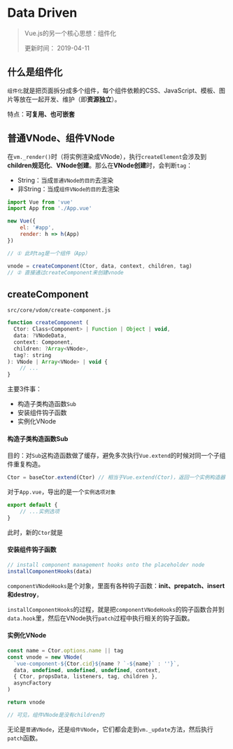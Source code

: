 # Data Driven
> Vue.js的另一个核心思想：组件化
> 
> 更新时间： 2019-04-11

## 什么是组件化
`组件化`就是把页面拆分成多个组件，每个组件依赖的CSS、JavaScript、模板、图片等放在一起开发、维护（即**资源独立**）。

特点：**可复用、也可嵌套**

## 普通VNode、组件VNode
在`vm._render()`时（将实例渲染成VNode），执行`createElement`会涉及到**children规范化**、**VNode创建**。那么在**VNode创建**时，会判断`tag`：
 - String：当成`普通VNode的目的`去渲染
 - 非String：当成`组件VNode的目的`去渲染

```js
import Vue from 'vue'
import App from './App.vue'

new Vue({
    el: '#app',
    render: h => h(App)
})

// ① 此时tag是一个组件（App）
```
```js
vnode = createComponent(Ctor, data, context, children, tag)
// ② 直接通过createComponent来创建vnode
```

## createComponent
`src/core/vdom/create-component.js`
```js
function createComponent (
  Ctor: Class<Component> | Function | Object | void,
  data: ?VNodeData,
  context: Component,
  children: ?Array<VNode>,
  tag?: string
): VNode | Array<VNode> | void {
    // ...
}
```
主要3件事：
 - 构造子类构造函数`Sub`
 - 安装组件钩子函数
 - 实例化VNode

#### 构造子类构造函数Sub
目的：对`Sub`这构造函数做了缓存，避免多次执行`Vue.extend`的时候对同一个子组件重复构造。

```js
Ctor = baseCtor.extend(Ctor) // 相当于Vue.extend(Ctor)，返回一个实例构造器
```

对于`App.vue`，导出的是一个`实例选项对象`
```js
export default {
    // ...实例选项
}
```
此时，新的`Ctor`就是

#### 安装组件钩子函数
```js
// install component management hooks onto the placeholder node
installComponentHooks(data)
```

`componentVNodeHooks`是个对象，里面有各种钩子函数：**init、prepatch、insert和destroy**，

`installComponentHooks`的过程，就是把`componentVNodeHooks`的钩子函数合并到`data.hook`里，然后在VNode执行`patch`过程中执行相关的钩子函数。

#### 实例化VNode
```js
const name = Ctor.options.name || tag
const vnode = new VNode(
  `vue-component-${Ctor.cid}${name ? `-${name}` : ''}`,
  data, undefined, undefined, undefined, context,
  { Ctor, propsData, listeners, tag, children },
  asyncFactory
)

return vnode

// 可见，组件VNode是没有children的
```

无论是`普通VNode`，还是`组件VNode`，它们都会走到`vm._update`方法，然后执行`patch`函数。